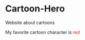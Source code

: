 # Cartoon-Hero
Website about cartoons
<p>My favorite cartoon character is <span style="color:red;">red</span></p>
